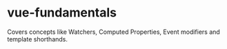 # vue-fundamentals
Covers concepts like Watchers, Computed Properties, Event modifiers and template shorthands.


